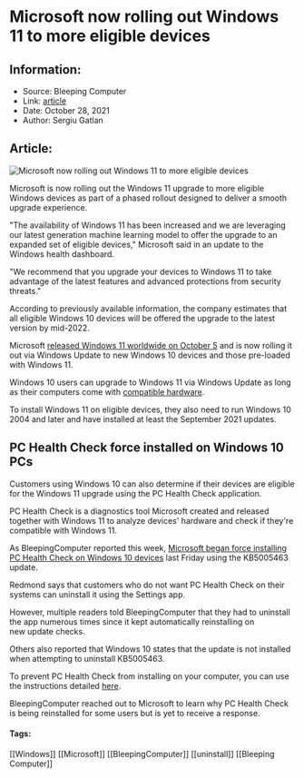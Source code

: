 # Microsoft now rolling out Windows 11 to more eligible devices
### 

## Information:
+ Source: Bleeping Computer
+ Link: [article](https://www.bleepingcomputer.com/news/microsoft/microsoft-now-rolling-out-windows-11-to-more-eligible-devices/)
+ Date: October 28, 2021
+ Author: Sergiu Gatlan


## Article:
![Microsoft now rolling out Windows 11 to more eligible devices](https://www.bleepstatic.com/content/hl-images/2021/10/21/windows-11-gradient-header.jpg)


Microsoft is now rolling out the Windows 11 upgrade to more eligible Windows devices as part of a phased rollout designed to deliver a smooth upgrade experience.


"The availability of Windows 11 has been increased and we are leveraging our latest generation machine learning model to offer the upgrade to an expanded set of eligible devices," Microsoft said in an update to the Windows health dashboard.


"We recommend that you upgrade your devices to Windows 11 to take advantage of the latest features and advanced protections from security threats."


According to previously available information, the company estimates that all eligible Windows 10 devices will be offered the upgrade to the latest version by mid-2022. 


Microsoft [released Windows 11 worldwide on October 5](https://www.bleepingcomputer.com/news/microsoft/windows-11-is-released-what-you-need-to-know-and-new-features/) and is now rolling it out via Windows Update to new Windows 10 devices and those pre-loaded with Windows 11.


Windows 10 users can upgrade to Windows 11 via Windows Update as long as their computers come with [compatible hardware](https://www.bleepingcomputer.com/news/microsoft/microsoft-publishes-the-windows-11-system-requirements/).


To install Windows 11 on eligible devices, they also need to run Windows 10 2004 and later and have installed at least the September 2021 updates.



PC Health Check force installed on Windows 10 PCs
-------------------------------------------------


Customers using Windows 10 can also determine if their devices are eligible for the Windows 11 upgrade using the PC Health Check application.


PC Health Check is a diagnostics tool Microsoft created and released together with Windows 11 to analyze devices' hardware and check if they're compatible with Windows 11.


As BleepingComputer reported this week, [Microsoft began force installing PC Health Check on Windows 10 devices](https://www.bleepingcomputer.com/news/microsoft/microsoft-is-force-installing-pc-health-check-in-windows-10/) last Friday using the KB5005463 update.


Redmond says that customers who do not want PC Health Check on their systems can uninstall it using the Settings app.


However, multiple readers told BleepingComputer that they had to uninstall the app numerous times since it kept automatically reinstalling on new update checks.


Others also reported that Windows 10 states that the update is not installed when attempting to uninstall KB5005463.


To prevent PC Health Check from installing on your computer, you can use the instructions detailed [here](https://www.bleepingcomputer.com/news/microsoft/microsoft-is-force-installing-pc-health-check-in-windows-10/).


BleepingComputer reached out to Microsoft to learn why PC Health Check is being reinstalled for some users but is yet to receive a response.




#### Tags:
[[Windows]] [[Microsoft]] [[BleepingComputer]] [[uninstall]] [[Bleeping Computer]]

